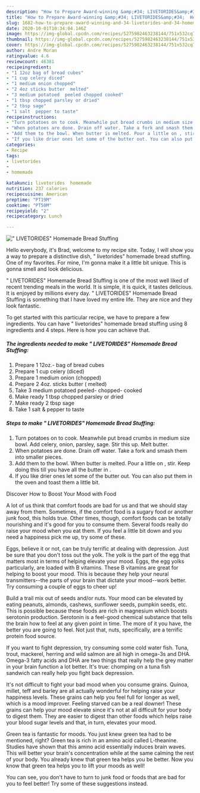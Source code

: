 ```yaml
---
description: "How to Prepare Award-winning &amp;#34; LIVETORIDES&amp;#34;  Homemade Bread Stuffing"
title: "How to Prepare Award-winning &amp;#34; LIVETORIDES&amp;#34;  Homemade Bread Stuffing"
slug: 1682-how-to-prepare-award-winning-and-34-livetorides-and-34-homemade-bread-stuffing
date: 2020-10-01T10:34:04.146Z
image: https://img-global.cpcdn.com/recipes/5275982463238144/751x532cq70/livetorides-homemade-bread-stuffing-recipe-main-photo.jpg
thumbnail: https://img-global.cpcdn.com/recipes/5275982463238144/751x532cq70/livetorides-homemade-bread-stuffing-recipe-main-photo.jpg
cover: https://img-global.cpcdn.com/recipes/5275982463238144/751x532cq70/livetorides-homemade-bread-stuffing-recipe-main-photo.jpg
author: Andre Moran
ratingvalue: 4.6
reviewcount: 46381
recipeingredient:
- "1 12oz bag of bread cubes"
- "1 cup celery diced"
- "1 medium onion chopped"
- "2 4oz sticks butter  melted"
- "3 medium potatoed  peeled chopped cooked"
- "1 tbsp chopped parsley or dried"
- "2 tbsp sage"
- "1 salt  pepper to taste"
recipeinstructions:
- "Turn potatoes on to cook. Meanwhile put bread crumbs in medium size bowl. Add celery, onion, parsley, sage. Stir this up. Melt butter."
- "When potatoes are done. Drain off water. Take a fork and smash them into smaller pieces."
- "Add them to the bowl. When butter is melted. Pour a little on , stir. Keep doing this till you have all the butter in ."
- "If you like drier ones let some of the butter out. You can also put them in the oven and toast them a little bit."
categories:
- Recipe
tags:
- livetorides
- 
- homemade

katakunci: livetorides  homemade 
nutrition: 237 calories
recipecuisine: American
preptime: "PT19M"
cooktime: "PT50M"
recipeyield: "2"
recipecategory: Lunch

---
```



![&#34; LIVETORIDES&#34;  Homemade Bread Stuffing](https://img-global.cpcdn.com/recipes/5275982463238144/751x532cq70/livetorides-homemade-bread-stuffing-recipe-main-photo.jpg)

Hello everybody, it's Brad, welcome to my recipe site. Today, I will show you a way to prepare a distinctive dish, &#34; livetorides&#34;  homemade bread stuffing. One of my favorites. For mine, I'm gonna make it a little bit unique. This is gonna smell and look delicious.

&#34; LIVETORIDES&#34;  Homemade Bread Stuffing is one of the most well liked of recent trending meals in the world. It is simple, it is quick, it tastes delicious. It is enjoyed by millions every day. &#34; LIVETORIDES&#34;  Homemade Bread Stuffing is something that I have loved my entire life. They are nice and they look fantastic.




To get started with this particular recipe, we have to prepare a few ingredients. You can have &#34; livetorides&#34;  homemade bread stuffing using 8 ingredients and 4 steps. Here is how you can achieve that.

<!--inarticleads1-->

##### The ingredients needed to make &#34; LIVETORIDES&#34;  Homemade Bread Stuffing:

1. Prepare 1 12oz.- bag of bread cubes
1. Prepare 1 cup celery (diced)
1. Prepare 1 medium onion (chopped)
1. Prepare 2 4oz. sticks butter ( melted)
1. Take 3 medium potatoed  peeled- chopped- cooked
1. Make ready 1 tbsp chopped parsley or dried
1. Make ready 2 tbsp sage
1. Take 1 salt &amp; pepper to taste




<!--inarticleads2-->

##### Steps to make &#34; LIVETORIDES&#34;  Homemade Bread Stuffing:

1. Turn potatoes on to cook. Meanwhile put bread crumbs in medium size bowl. Add celery, onion, parsley, sage. Stir this up. Melt butter.
1. When potatoes are done. Drain off water. Take a fork and smash them into smaller pieces.
1. Add them to the bowl. When butter is melted. Pour a little on , stir. Keep doing this till you have all the butter in .
1. If you like drier ones let some of the butter out. You can also put them in the oven and toast them a little bit.




Discover How to Boost Your Mood with Food


A lot of us think that comfort foods are bad for us and that we should stay away from them. Sometimes, if the comfort food is a sugary food or another junk food, this holds true. Other times, though, comfort foods can be totally nourishing and it's good for you to consume them. Several foods really do raise your mood when you eat them. If you feel a little bit down and you need a happiness pick me up, try some of these.

Eggs, believe it or not, can be truly terrific at dealing with depression. Just be sure that you don't toss out the yolk. The yolk is the part of the egg that matters most in terms of helping elevate your mood. Eggs, the egg yolks particularly, are loaded with B vitamins. These B vitamins are great for helping to boost your mood. This is because they help your neural transmitters--the parts of your brain that dictate your mood--work better. Try consuming a couple of eggs to cheer up!

Build a trail mix out of seeds and/or nuts. Your mood can be elevated by eating peanuts, almonds, cashews, sunflower seeds, pumpkin seeds, etc. This is possible because these foods are rich in magnesium which boosts serotonin production. Serotonin is a feel-good chemical substance that tells the brain how to feel at any given point in time. The more of it you have, the better you are going to feel. Not just that, nuts, specifically, are a terrific protein food source.

If you want to fight depression, try consuming some cold water fish. Tuna, trout, mackerel, herring and wild salmon are all high in omega-3s and DHA. Omega-3 fatty acids and DHA are two things that really help the grey matter in your brain function a lot better. It's true: chomping on a tuna fish sandwich can really help you fight back depression. 

It's not difficult to fight your bad mood when you consume grains. Quinoa, millet, teff and barley are all actually wonderful for helping raise your happiness levels. These grains can help you feel full for longer as well, which is a mood improver. Feeling starved can be a real downer! These grains can help your mood elevate since it's not at all difficult for your body to digest them. They are easier to digest than other foods which helps raise your blood sugar levels and that, in turn, elevates your mood.

Green tea is fantastic for moods. You just knew green tea had to be mentioned, right? Green tea is rich in an amino acid called L-theanine. Studies have shown that this amino acid essentially induces brain waves. This will better your brain's concentration while at the same calming the rest of your body. You already knew that green tea helps you be better. Now you know that green tea helps you to lift your moods as well!

You can see, you don't have to turn to junk food or foods that are bad for you to feel better! Try  some  of  these  suggestions  instead.

